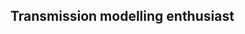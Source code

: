 ## Transmission modelling enthusiast

<!--
**mphadsphiri/mphadsphiri** is a ✨ _special_ ✨ repository because its `README.md` (this file) appears on your GitHub profile.

Here are some ideas to get you started:

- 🔭 I’m currently working on modelling transmission modelling of tuberculosis interventions.
- 🌱 I’m currently learning R, Stan.
- 👯 I’m looking to collaborate on tuberculosis modelling, but in future malaria and other infectious diseases.
- 🤔 I’m looking for help with any advice that will make me a better mathematical modeller.
- 💬 Ask me about tuberculosis, Malawi, things you think I might but I don't know I know.
- 📫 How to reach me: send me a message on X (@MphaDSP).
- 😄 Pronouns: He / him
- ⚡ Fun fact: What did they say about Libras? 😏 Please don't get me started 😆
-->
